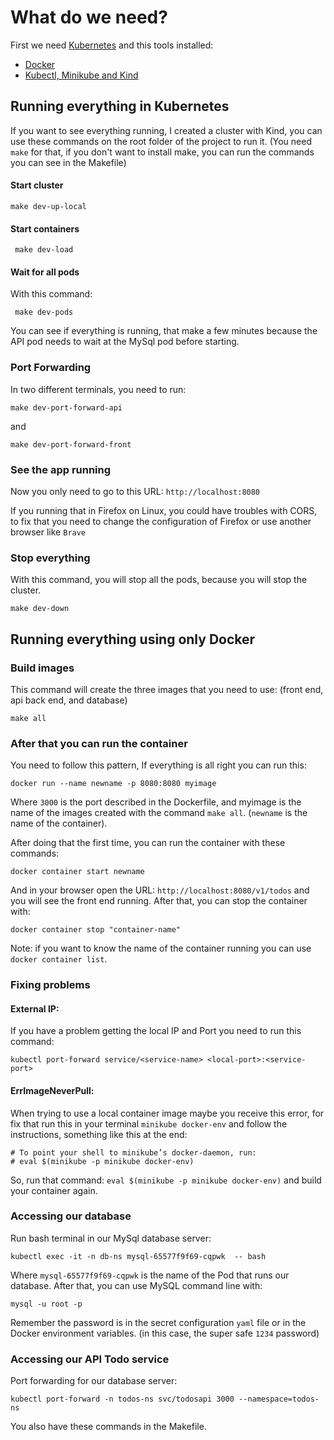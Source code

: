 # What do we need?

First we need [Kubernetes](https://kubernetes.io/releases/download/) and this tools installed:

- [Docker](https://docs.docker.com/desktop/)
- [Kubectl, Minikube and Kind](https://kubernetes.io/docs/tasks/tools/)

## Running everything in Kubernetes

If you want to see everything running, I created a cluster with Kind, you can use these commands on the root folder of the project to run it. (You need `make` for that, if you don't want to install make, you can run the commands you can see in the Makefile)

#### Start cluster

```
make dev-up-local
```

#### Start containers

```
 make dev-load
```

#### Wait for all pods

With this command:
```
 make dev-pods
```

You can see if everything is running, that make a few minutes because the API pod needs to wait at the MySql pod before starting.

### Port Forwarding

In two different terminals, you need to run:

```
make dev-port-forward-api
```
and
```
make dev-port-forward-front
```

### See the app running

Now you only need to go to this URL: `http://localhost:8080`

If you running that in Firefox on Linux, you could have troubles with CORS, to fix that you need to change the configuration of Firefox or use another browser like `Brave`

### Stop everything

With this command, you will stop all the pods, because you will stop the cluster.
```
make dev-down
```

## Running everything using only Docker

### Build images

This command will create the three images that you need to use: (front end, api back end, and database)
```
make all
```
### After that you can run the container

You need to follow this pattern, If everything is all right you can run this:
```
docker run --name newname -p 8080:8080 myimage
```

Where `3000` is the port described in the Dockerfile, and myimage is the name of the images created with the command `make all`. (`newname` is the name of the container).

After doing that the first time, you can run the container with these commands:

```
docker container start newname
```

And in your browser open the URL: `http://localhost:8080/v1/todos` and you will see the front end running. After that, you can stop the container with:
```
docker container stop "container-name"
```

Note: if you want to know the name of the container running you can use `docker container list`.

### Fixing problems

#### External IP:
If you have a problem getting the local IP and Port you need to run this command:
```
kubectl port-forward service/<service-name> <local-port>:<service-port>
```
#### ErrImageNeverPull:
When trying to use a local container image maybe you receive this error, for fix that run this in your terminal `minikube docker-env` and follow the instructions, something like this at the end:

```
# To point your shell to minikube’s docker-daemon, run:
# eval $(minikube -p minikube docker-env)
```

So, run that command: `eval $(minikube -p minikube docker-env)` and build your container again.


### Accessing our database

Run bash terminal in our MySql database server:

```
kubectl exec -it -n db-ns mysql-65577f9f69-cqpwk  -- bash
```

Where `mysql-65577f9f69-cqpwk` is the name of the Pod that runs our database. After that, you can use MySQL command line with:

```
mysql -u root -p
```
Remember the password is in the secret configuration `yaml` file or in the Docker environment variables. (in this case, the super safe `1234` password)


### Accessing our API Todo service

Port forwarding for our database server:

```
kubectl port-forward -n todos-ns svc/todosapi 3000 --namespace=todos-ns
```

You also have these commands in the Makefile.
